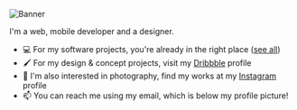 ![Banner](https://github.com/ardacebi/ardacebi/blob/master/banner-min.png)


I'm a web, mobile developer and a designer.

- 💻 For my software projects, you're already in the right place ([see all](https://github.com/ardacebi?tab=repositories))
- 🖌 For my design & concept projects, visit my [Dribbble](https://dribbble.com/ardacebi) profile
- 📸 I'm also interested in photography, find my works at my [Instagram](https://instagram.com/arda.photography) profile
- 📫 You can reach me using my email, which is below my profile picture!
